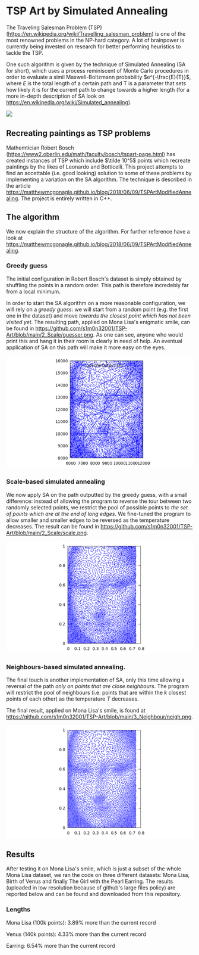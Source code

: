 # TSP Art by Simulated Annealing

The Traveling Salesman Problem (TSP) (https://en.wikipedia.org/wiki/Travelling_salesman_problem) is one of the most renowned problems in the NP-hard category. A lot of brainpower is currently being invested on research for better performing heuristics to tackle the TSP.

One such algorithm is given by the technique of Simulated Annealing (SA for short), which uses a process reminiscent of Monte Carlo procedures in order to evaluate a simil Maxwell-Boltzmann probability $e^{-\frac{E}{T}}$, where $E$ is the total length of a certain path and T is a parameter that sets how likely it is for the current path to change towards a higher length (for a more in-depth description of SA look on https://en.wikipedia.org/wiki/Simulated_annealing).

![](orecchino.png)

## Recreating paintings as TSP problems

Mathemtician Robert Bosch (https://www2.oberlin.edu/math/faculty/bosch/tspart-page.html) has created instances of TSP which include $\tilde 10^5$ points which recreate paintings by the likes of Leonardo and Botticelli. This project attempts to find an accettable (i.e. good looking) solution to some of these problems by implementing a variation on the SA algorithm. The technique is described in the article https://matthewmcgonagle.github.io/blog/2018/06/09/TSPArtModifiedAnnealing. The project is entirely written in C++.

## The algorithm
We now explain the structure of the algorithm. For further reference have a look at https://matthewmcgonagle.github.io/blog/2018/06/09/TSPArtModifiedAnnealing.

### Greedy guess

The initial configuration in Robert Bosch's dataset is simply obtained by shuffling the points in a random order. This path is therefore incredebly far from a local minimum.

In order to start the SA algorithm on a more reasonable configuration, we will rely on a *greedy guess*: we will start from a random point (e.g. the first one in the dataset) and move *towards the closest point which has not been visited yet*. The resulting path, applied on Mona Lisa's enigmatic smile, can be found in https://github.com/s1m0n32001/TSP-Art/blob/main/2_Scale/guesser.png. As one can see, anyone who would print this and hang it in their room is clearly in need of help. An eventual application of SA on this path will make it more easy on the eyes.

![](2_Scale/guesser.png)

### Scale-based simulated annealing

We now apply SA on the path outputted by the greedy guess, with a small difference: instead of allowing the program to reverse the tour between two randomly selected points, we restrict the pool of possible points to *the set of points which are at the end of long edges*. We fine-tuned the program to allow smaller and smaller edges to be reversed as the temperature decreases. The result can be found in https://github.com/s1m0n32001/TSP-Art/blob/main/2_Scale/scale.png.

![](2_Scale/scale.png)

### Neighbours-based simulated annealing.
The final touch is another implementation of SA, only this time allowing a reversal of the path *only on points that are close neighbours*. The program will restrict the pool of neighbours (i.e. points that are within the $k$ closest points of each other) as the temperature $T$ decreases. 

The final result, applied on Mona Lisa's smile, is found at https://github.com/s1m0n32001/TSP-Art/blob/main/3_Neighbour/neigh.png.

![](2_Scale/neigh.png)


## Results
After testing it on Mona Lisa's smile, which is just a subset of the whole Mona Lisa dataset, we ran the code on three different datasets: Mona Lisa, Birth of Venus and finally The Girl with the Pearl Earring. The results (uploaded in low resolution because of github's large files policy) are reported below and can be found and downloaded from this repository.

### Lengths

Mona Lisa (100k points): 3.89% more than the current record

Venus (140k points):  4.33% more than the current record

Earring: 6.54% more than the current record

